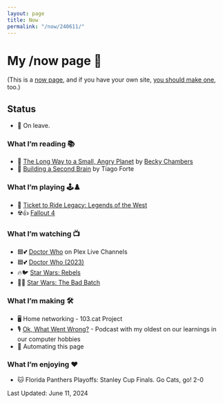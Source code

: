 ```yaml
---
layout: page
title: Now
permalink: "/now/240611/"
---
```


# My /now page 📆

(This is a [now page](https://nownownow.com/about), and if you have your own site, [you should make one](https://nownownow.com/about), too.)

## Status

- 🚸 On leave.

### What I’m reading 📚

- 🚀 [The Long Way to a Small, Angry Planet](https://www.goodreads.com/book/show/22733729-the-long-way-to-a-small-angry-planet) by [Becky Chambers](https://www.goodreads.com/author/show/17650479.Becky_Chambers)
- 🧠 [Building a Second Brain](https://www.buildingasecondbrain.com/book) by Tiago Forte

### What I’m playing 🕹️♟️

- 🚂 [Ticket to Ride Legacy: Legends of the West](https://boardgamegeek.com/boardgame/390092/ticket-to-ride-legacy-legends-of-the-west)
- ☢️👍 [Fallout 4](https://store.steampowered.com/agecheck/app/377160/)

### What I’m watching 📺

- 🟦💕 [Doctor Who](https://thetvdb.com/series/doctor-who) on Plex Live Channels
- 🟦💕 [Doctor Who (2023)](https://thetvdb.com/series/doctor-who-2023)
- 🔥🐦 [Star Wars: Rebels](https://thetvdb.com/series/star-wars-rebels)
- 👨👨 [Star Wars: The Bad Batch](https://thetvdb.com/series/the-bad-batch)

### What I’m making 🛠️

- 🖥️ Home networking - 103.cat Project
- 🎙️ [Ok, What Went Wrong?](https://www.okwhatwentwrong.com) - Podcast with my oldest on our learnings in our computer hobbies
- 🤖 Automating this page

### What I’m enjoying ♥️

- 🐱 Florida Panthers Playoffs: Stanley Cup Finals. Go Cats, go! 2-0

Last Updated: June 11, 2024